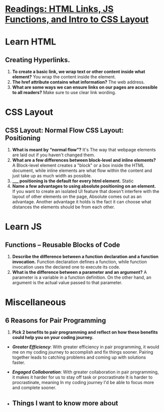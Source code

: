 # [Readings: HTML Links, JS Functions, and Intro to CSS Layout](https://github.com/codefellows/seattle-code-201d108/tree/main/class-04)

# Learn HTML
## Creating Hyperlinks.
1. **To create a basic link, we wrap text or other content inside what element?** You wrap the content inside the <a> element.
2. **The href attribute contains what information?** The web address.
3. **What are some ways we can ensure links on our pages are accessible to all readers?** Make sure to use clear link wording. 

# CSS Layout
## CSS Layout: Normal Flow CSS Layout: Positioning
1. **What is meant by “normal flow”?** It's The way that webpage elements are laid out if you haven't changed them.
2. **What are a few differences between block-level and inline elements?** A Block-level element creates a "block" or a box inside the HTML document, while inline elements are what flow within the content and just take up as much width as possible.
3. **___ positioning is the default for every html element.** Static
4. **Name a few advantages to using absolute positioning on an element.** If you want to create an isolated UI feature that doesn't interfere with the layout of other elements on the page, Absolute comes out as an advantage. Another advantage it holds is the fact it can choose what distances the elements should be from each other.

# Learn JS
## Functions – Reusable Blocks of Code
1. **Describe the difference between a function declaration and a function invocation.** Function declaration defines a function, while function invocation uses the declared one to execute its code.
2. **What is the difference between a parameter and an argument?** A parameter is a variable in a function definition. On the other hand, an argument is the actual value passed to that parameter.

# Miscellaneous
## 6 Reasons for Pair Programming
1. **Pick 2 benefits to pair programming and reflect on how these benefits could help you on your coding journey.**
* ***Greater Efficiency***: With greater efficiency in pair programming, it would me on my coding journey to accomplish and fix things sooner. Pairing together leads to catching problems and coming up with solutions faster.
* ***Engaged Collaboration***: With greater collaboration in pair programming, it makes it harder for us to stay off task or procrastinate It is harder to procrastinate, meaning ln my coding journey I'd be able to focus more and complete sooner.

* ## Things I want to know more about
